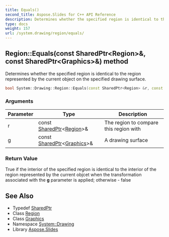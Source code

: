 ```yaml
---
title: Equals()
second_title: Aspose.Slides for C++ API Reference
description: Determines whether the specified region is identical to the region represented by the current object on the specified drawing surface.
type: docs
weight: 157
url: /system.drawing/region/equals/
---
```

## Region::Equals(const SharedPtr\<Region\>\&, const SharedPtr\<Graphics\>\&) method


Determines whether the specified region is identical to the region represented by the current object on the specified drawing surface.

```cpp
bool System::Drawing::Region::Equals(const SharedPtr<Region> &r, const SharedPtr<Graphics> &g)
```


### Arguments

| Parameter | Type | Description |
| --- | --- | --- |
| r | const [SharedPtr](../../../system/sharedptr/)\<[Region](../)\>\& | The region to compare this region with |
| g | const [SharedPtr](../../../system/sharedptr/)\<[Graphics](../../graphics/)\>\& | A drawing surface |

### Return Value

True if the interior of the specified region is identical to the interior of the region represented by the current objcet when the transformation associated with the **g** parameter is applied; otherwise - false

## See Also

* Typedef [SharedPtr](../../../system/sharedptr/)
* Class [Region](../)
* Class [Graphics](../../graphics/)
* Namespace [System::Drawing](../../)
* Library [Aspose.Slides](../../../)